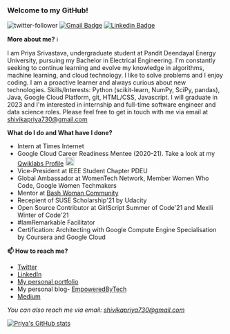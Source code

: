 ### Welcome to my GitHub!
![twitter-follower](https://img.shields.io/twitter/follow/shivikapriya?style=social) [![Gmail Badge](https://img.shields.io/badge/-Mail-c14438?style=flat&logo=Gmail&logoColor=white&link=mailto:shivikapiya730@gmail.com)](mailto:shivikapriya730@gmail.com) [![Linkedin Badge](https://img.shields.io/badge/-LinkedIn-blue?style=flat&logo=Linkedin&logoColor=white&link=https://www.linkedin.com/in/priyasrivastava730/)](https://www.linkedin.com/in/priyasrivastava730/)


**More about me?** :information_source:

I am Priya Srivastava, undergraduate student at Pandit Deendayal Energy University, pursuing my Bachelor in Electrical Engineering. I'm constantly seeking to continue learning and evolve my knowledge in algorithms, machine learning, and cloud technology. I like to solve problems and I enjoy coding. I am a proactive learner and always curious about new technologies.
Skills/Interests: Python (scikit-learn, NumPy, SciPy, pandas), Java, Google Cloud Platform, git, HTML/CSS, Javascript.
I will graduate in 2023 and I'm interested in internship and full-time software engineer and data science roles. Please feel free to get in touch with me via email at shivikapriya730@gmail.com

**What do I do and What have I done?**
* Intern at Times Internet
* Google Cloud Career Readiness Mentee (2020-21). Take a look at my [Qwiklabs Profile](https://google.qwiklabs.com/public_profiles/bab3debc-fccb-48b1-979b-e2c24a4ff646) <img src="https://www.vectorlogo.zone/logos/google_cloud/google_cloud-icon.svg" alt="gcp" width="20" height="20"/>
* Vice-President at IEEE Student Chapter PDEU
* Global Ambassador at WomenTech Network, Member Women Who Code, Google Women Techmakers
* Mentor at [Bash Woman Community](https://github.com/Bash-Woman-Community)
* Recepient of SUSE Scholarship'21 by Udacity
* Open Source Contributor at GirlScript Summer of Code'21 and Mexili Winter of Code'21
* #IamRemarkable Facilitator
* Certification: Architecting with Google Compute Engine Specialisation by Coursera and Google Cloud

**📫 How to reach me?**
- [Twitter](https://twitter.com/shivikapriya) 
- [LinkedIn](https://www.linkedin.com/in/priyasrivastava730/) 
- [My personal portfolio](http://priya730.github.io/) 
- My personal blog- [EmpoweredByTech](https://empoweredbytech.hashnode.dev/) 
- [Medium](https://medium.com/@shivikapriya730)

*You can also reach me via email: shivikapriya730@gmail.com*

[![Priya's GitHub stats](https://github-readme-stats.vercel.app/api?username=Priya730)](https://github.com/Priya730/github-readme-stats)
